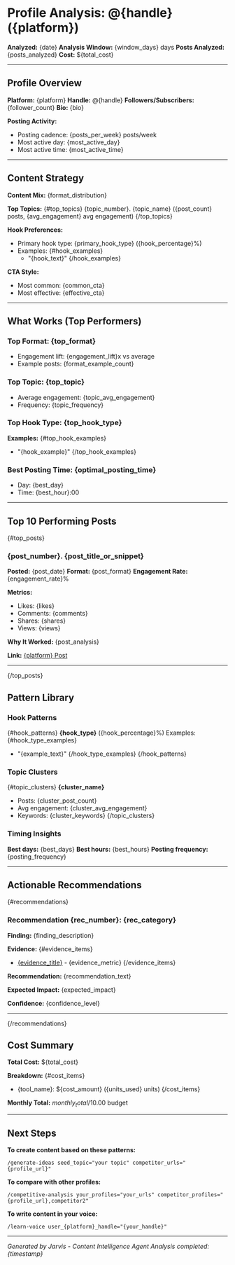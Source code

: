 # Profile Analysis: @{handle} ({platform})

**Analyzed:** {date}
**Analysis Window:** {window_days} days
**Posts Analyzed:** {posts_analyzed}
**Cost:** ${total_cost}

---

## Profile Overview

**Platform:** {platform}
**Handle:** @{handle}
**Followers/Subscribers:** {follower_count}
**Bio:** {bio}

**Posting Activity:**

- Posting cadence: {posts_per_week} posts/week
- Most active day: {most_active_day}
- Most active time: {most_active_time}

---

## Content Strategy

**Content Mix:**
{format_distribution}

**Top Topics:**
{#top_topics}
{topic_number}. {topic_name} ({post_count} posts, {avg_engagement} avg engagement)
{/top_topics}

**Hook Preferences:**

- Primary hook type: {primary_hook_type} ({hook_percentage}%)
- Examples:
  {#hook_examples}
  - "{hook_text}"
    {/hook_examples}

**CTA Style:**

- Most common: {common_cta}
- Most effective: {effective_cta}

---

## What Works (Top Performers)

### Top Format: {top_format}

- Engagement lift: {engagement_lift}x vs average
- Example posts: {format_example_count}

### Top Topic: {top_topic}

- Average engagement: {topic_avg_engagement}
- Frequency: {topic_frequency}

### Top Hook Type: {top_hook_type}

**Examples:**
{#top_hook_examples}

- "{hook_example}"
  {/top_hook_examples}

### Best Posting Time: {optimal_posting_time}

- Day: {best_day}
- Time: {best_hour}:00

---

## Top 10 Performing Posts

{#top_posts}

### {post_number}. {post_title_or_snippet}

**Posted:** {post_date}
**Format:** {post_format}
**Engagement Rate:** {engagement_rate}%

**Metrics:**

- Likes: {likes}
- Comments: {comments}
- Shares: {shares}
- Views: {views}

**Why It Worked:**
{post_analysis}

**Link:** [{platform} Post]({post_url})

---

{/top_posts}

## Pattern Library

### Hook Patterns

{#hook_patterns}
**{hook_type}** ({hook_percentage}%)
Examples:
{#hook_type_examples}

- "{example_text}"
  {/hook_type_examples}
  {/hook_patterns}

### Topic Clusters

{#topic_clusters}
**{cluster_name}**

- Posts: {cluster_post_count}
- Avg engagement: {cluster_avg_engagement}
- Keywords: {cluster_keywords}
  {/topic_clusters}

### Timing Insights

**Best days:** {best_days}
**Best hours:** {best_hours}
**Posting frequency:** {posting_frequency}

---

## Actionable Recommendations

{#recommendations}

### Recommendation {rec_number}: {rec_category}

**Finding:**
{finding_description}

**Evidence:**
{#evidence_items}

- [{evidence_title}]({evidence_url}) - {evidence_metric}
  {/evidence_items}

**Recommendation:**
{recommendation_text}

**Expected Impact:**
{expected_impact}

**Confidence:** {confidence_level}

---

{/recommendations}

## Cost Summary

**Total Cost:** ${total_cost}

**Breakdown:**
{#cost_items}

- {tool_name}: ${cost_amount} ({units_used} units)
  {/cost_items}

**Monthly Total:** ${monthly_total}/$10.00 budget

---

## Next Steps

**To create content based on these patterns:**

```
/generate-ideas seed_topic="your topic" competitor_urls="{profile_url}"
```

**To compare with other profiles:**

```
/competitive-analysis your_profiles="your_urls" competitor_profiles="{profile_url},competitor2"
```

**To write content in your voice:**

```
/learn-voice user_{platform}_handle="{your_handle}"
```

---

_Generated by Jarvis - Content Intelligence Agent_
_Analysis completed: {timestamp}_
